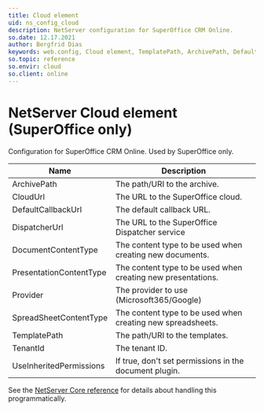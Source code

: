 ```yaml
---
title: Cloud element
uid: ns_config_cloud
description: NetServer configuration for SuperOffice CRM Online.
so.date: 12.17.2021
author: Bergfrid Dias
keywords: web.config, Cloud element, TemplatePath, ArchivePath, DefaultCallbackUrl
so.topic: reference
so.envir: cloud
so.client: online
---
```


# NetServer Cloud element (SuperOffice only)

Configuration for SuperOffice CRM Online. Used by SuperOffice only.

| Name | Description |
|---|---|
| ArchivePath | The path/URI to the archive. |
| CloudUrl | The URL to the SuperOffice cloud. |
| DefaultCallbackUrl | The default callback URL. |
| DispatcherUrl | The URL to the SuperOffice Dispatcher service |
| DocumentContentType | The content type to be used when creating new documents. |
| PresentationContentType | The content type to be used when creating new presentations. |
| Provider | The provider to use (Microsoft365/Google) |
| SpreadSheetContentType | The content type to be used when creating new spreadsheets. |
| TemplatePath | The path/URI to the templates. |
| TenantId | The tenant ID. |
| UseInheritedPermissions | If true, don't set permissions in the document plugin. |

See the [NetServer Core reference][1] for details about handling this programmatically.

<!-- Referenced links -->
[1]: <xref:SuperOffice.Configuration.ConfigFile.Cloudr>
